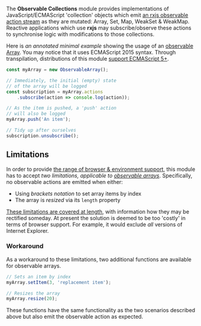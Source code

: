 The **Observable Collections** module provides implementations of JavaScript/ECMAScript 'collection' objects which emit [an rxjs observable action stream] as they are mutated: Array, Set, Map, WeakSet & WeakMap.  Reactive applications which use **rxjs** may subscribe/observe these actions to synchronise logic with modifications to those collections.

Here is *an annotated minimal example* showing the usage of an [observable Array]. You may notice that it uses ECMAScript 2015 syntax.  Through transpilation, distributions of this module [support ECMAScript 5+].


```js
const myArray = new ObservableArray();

// Immediately, the initial (empty) state
// of the array will be logged
const subscription = myArray.actions
    .subscribe(action => console.log(action));

// As the item is pushed, a 'push' action
// will also be logged
myArray.push('An item');

// Tidy up after ourselves
subscription.unsubscribe();
```

[an rxjs observable action stream]: https://rxjs-dev.firebaseapp.com/
[observable Array]: ObservableArray
[observable arrays]: ObservableArray
[support ECMAScript 5+]: https://github.com/csf-dev/rxjs-observable-collections/wiki#browserenvironment-support

## Limitations
In order to provide [the range of browser & environment support], this module has to accept *two limitations, applicable to [observable arrays]*.  Specifically, no observable actions are emitted when either:

* Using *brackets notation* to set array items by index
* The array is *resized* via its `length` property

[These limitations are covered at length], with information how they may be rectified someday.  At present the solution is deemed to be too 'costly' in terms of browser support.  For example, it would exclude *all* versions of Internet Explorer.

[the range of browser & environment support]: https://github.com/csf-dev/rxjs-observable-collections/wiki#browserenvironment-support
[These limitations are covered at length]: https://github.com/csf-dev/rxjs-observable-collections/issues/4

### Workaround
As a workaround to these limitations, two additional functions are available for observable arrays.

```js
// Sets an item by index
myArray.setItem(3, 'replacement item');

// Resizes the array
myArray.resize(20);
```

These functions have the same functionality as the two scenarios described above but also emit the observable action as expected.